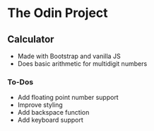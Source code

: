 # The Odin Project
## Calculator
- Made with Bootstrap and vanilla JS
- Does basic arithmetic for multidigit numbers

### To-Dos
- Add floating point number support
- Improve styling
- Add backspace function
- Add keyboard support